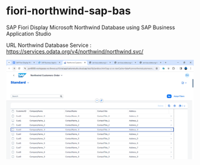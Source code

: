 # fiori-northwind-sap-bas
SAP Fiori Display Microsoft Northwind Database using SAP Business Application Studio

URL Northwind Database Service : https://services.odata.org/v4/northwind/northwind.svc/

![alt text](https://github.com/jenizar/fiori-northwind-sap-bas/blob/main/Screenshot1.png)
